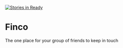 [![Stories in Ready](https://badge.waffle.io/cakefactory/Finco.png?label=ready&title=Ready)](https://waffle.io/cakefactory/Finco)
# Finco
The one place for your group of friends to keep in touch
